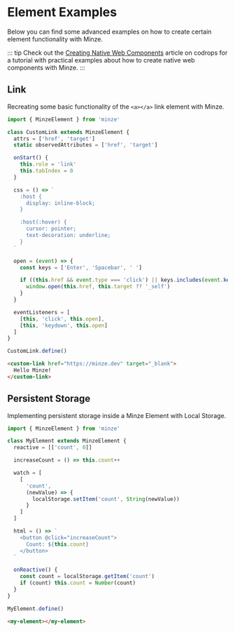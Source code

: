 # Element Examples

Below you can find some advanced examples on how to create certain element functionality with Minze.

::: tip
Check out the [Creating Native Web Components](https://tympanus.net/codrops/2022/03/04/creating-native-web-components/) article on codrops for a tutorial with practical examples about how to create native web components with Minze.
:::

## Link

Recreating some basic functionality of the `<a></a>` link element with Minze.

```js
import { MinzeElement } from 'minze'

class CustomLink extends MinzeElement {
  attrs = ['href', 'target']
  static observedAttributes = ['href', 'target']

  onStart() {
    this.role = 'link'
    this.tabIndex = 0
  }

  css = () => `
    :host {
      display: inline-block;
    }

    :host(:hover) {
      cursor: pointer;
      text-decoration: underline;
    }
  `

  open = (event) => {
    const keys = ['Enter', 'Spacebar', ' ']

    if ((this.href && event.type === 'click') || keys.includes(event.key)) {
      window.open(this.href, this.target ?? '_self')
    }
  }

  eventListeners = [
    [this, 'click', this.open],
    [this, 'keydown', this.open]
  ]
}

CustomLink.define()
```

<!-- prettier-start-ignore -->

```html
<custom-link href="https://minze.dev" target="_blank">
  Hello Minze!
</custom-link>
```

<!-- prettier-end-ignore -->

## Persistent Storage

Implementing persistent storage inside a Minze Element with Local Storage.

```js
import { MinzeElement } from 'minze'

class MyElement extends MinzeElement {
  reactive = [['count', 0]]

  increaseCount = () => this.count++

  watch = [
    [
      'count',
      (newValue) => {
        localStorage.setItem('count', String(newValue))
      }
    ]
  ]

  html = () => `
    <button @click="increaseCount">
      Count: ${this.count}
    </button>
  `

  onReactive() {
    const count = localStorage.getItem('count')
    if (count) this.count = Number(count)
  }
}

MyElement.define()
```

```html
<my-element></my-element>
```
